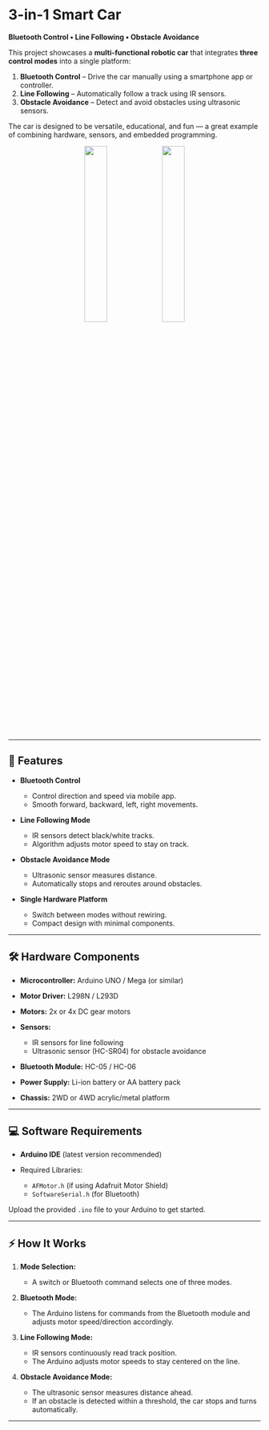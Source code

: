 
# 3-in-1 Smart Car

**Bluetooth Control • Line Following • Obstacle Avoidance**

This project showcases a **multi-functional robotic car** that integrates **three control modes** into a single platform:

1. **Bluetooth Control** – Drive the car manually using a smartphone app or controller.
2. **Line Following** – Automatically follow a track using IR sensors.
3. **Obstacle Avoidance** – Detect and avoid obstacles using ultrasonic sensors.

The car is designed to be versatile, educational, and fun — a great example of combining hardware, sensors, and embedded programming.


<p align="center">
  <img src="1-2.png" width="30%">
  <img src="2-2.png" width="30%">
</p>


---

## 🚗 Features

* **Bluetooth Control**

  * Control direction and speed via mobile app.
  * Smooth forward, backward, left, right movements.

* **Line Following Mode**

  * IR sensors detect black/white tracks.
  * Algorithm adjusts motor speed to stay on track.

* **Obstacle Avoidance Mode**

  * Ultrasonic sensor measures distance.
  * Automatically stops and reroutes around obstacles.

* **Single Hardware Platform**

  * Switch between modes without rewiring.
  * Compact design with minimal components.

---

## 🛠 Hardware Components

* **Microcontroller:** Arduino UNO / Mega (or similar)
* **Motor Driver:** L298N / L293D
* **Motors:** 2x or 4x DC gear motors
* **Sensors:**

  * IR sensors for line following
  * Ultrasonic sensor (HC-SR04) for obstacle avoidance
* **Bluetooth Module:** HC-05 / HC-06
* **Power Supply:** Li-ion battery or AA battery pack
* **Chassis:** 2WD or 4WD acrylic/metal platform

---

## 💻 Software Requirements

* **Arduino IDE** (latest version recommended)
* Required Libraries:

  * `AFMotor.h` (if using Adafruit Motor Shield)
  * `SoftwareSerial.h` (for Bluetooth)

Upload the provided `.ino` file to your Arduino to get started.

---

## ⚡ How It Works

1. **Mode Selection:**

   * A switch or Bluetooth command selects one of three modes.

2. **Bluetooth Mode:**

   * The Arduino listens for commands from the Bluetooth module and adjusts motor speed/direction accordingly.

3. **Line Following Mode:**

   * IR sensors continuously read track position.
   * The Arduino adjusts motor speeds to stay centered on the line.

4. **Obstacle Avoidance Mode:**

   * The ultrasonic sensor measures distance ahead.
   * If an obstacle is detected within a threshold, the car stops and turns automatically.

---

